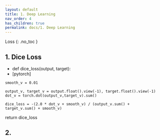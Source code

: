 ```yaml
---
layout: default
title: 1. Deep Learning
nav_order: 4
has_children: true
permalink: docs/1. Deep Learning
---
```


 Loss
{: .no_toc }

## 1. Dice Loss 

* def dice_loss(output, target):
* [pytorch] 

```
smooth_v = 0.01

output_v, target_v = output.float().view(-1), target.float().view(-1)
dot_v = torch.dot(output_v,target_v).sum()

dice_loss = -(2.0 * dot_v + smooth_v) / (output_v.sum() + target_v.sum() + smooth_v)
```

return dice_loss


## 2. 